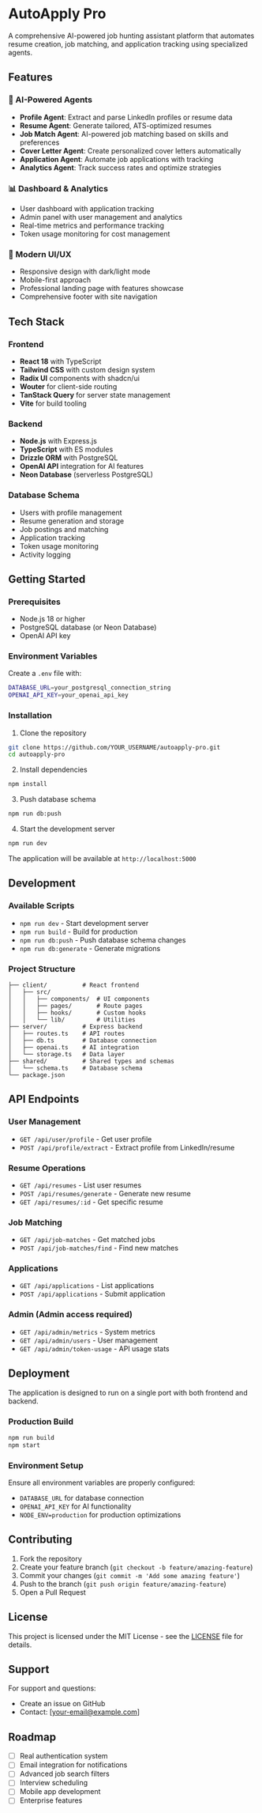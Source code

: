 # AutoApply Pro

A comprehensive AI-powered job hunting assistant platform that automates resume creation, job matching, and application tracking using specialized agents.

## Features

### 🤖 AI-Powered Agents
- **Profile Agent**: Extract and parse LinkedIn profiles or resume data
- **Resume Agent**: Generate tailored, ATS-optimized resumes 
- **Job Match Agent**: AI-powered job matching based on skills and preferences
- **Cover Letter Agent**: Create personalized cover letters automatically
- **Application Agent**: Automate job applications with tracking
- **Analytics Agent**: Track success rates and optimize strategies

### 📊 Dashboard & Analytics
- User dashboard with application tracking
- Admin panel with user management and analytics
- Real-time metrics and performance tracking
- Token usage monitoring for cost management

### 🎨 Modern UI/UX
- Responsive design with dark/light mode
- Mobile-first approach
- Professional landing page with features showcase
- Comprehensive footer with site navigation

## Tech Stack

### Frontend
- **React 18** with TypeScript
- **Tailwind CSS** with custom design system
- **Radix UI** components with shadcn/ui
- **Wouter** for client-side routing
- **TanStack Query** for server state management
- **Vite** for build tooling

### Backend
- **Node.js** with Express.js
- **TypeScript** with ES modules
- **Drizzle ORM** with PostgreSQL
- **OpenAI API** integration for AI features
- **Neon Database** (serverless PostgreSQL)

### Database Schema
- Users with profile management
- Resume generation and storage
- Job postings and matching
- Application tracking
- Token usage monitoring
- Activity logging

## Getting Started

### Prerequisites
- Node.js 18 or higher
- PostgreSQL database (or Neon Database)
- OpenAI API key

### Environment Variables
Create a `.env` file with:
```bash
DATABASE_URL=your_postgresql_connection_string
OPENAI_API_KEY=your_openai_api_key
```

### Installation
1. Clone the repository
```bash
git clone https://github.com/YOUR_USERNAME/autoapply-pro.git
cd autoapply-pro
```

2. Install dependencies
```bash
npm install
```

3. Push database schema
```bash
npm run db:push
```

4. Start the development server
```bash
npm run dev
```

The application will be available at `http://localhost:5000`

## Development

### Available Scripts
- `npm run dev` - Start development server
- `npm run build` - Build for production
- `npm run db:push` - Push database schema changes
- `npm run db:generate` - Generate migrations

### Project Structure
```
├── client/          # React frontend
│   ├── src/
│   │   ├── components/  # UI components
│   │   ├── pages/       # Route pages
│   │   ├── hooks/       # Custom hooks
│   │   └── lib/         # Utilities
├── server/          # Express backend
│   ├── routes.ts    # API routes
│   ├── db.ts        # Database connection
│   ├── openai.ts    # AI integration
│   └── storage.ts   # Data layer
├── shared/          # Shared types and schemas
│   └── schema.ts    # Database schema
└── package.json
```

## API Endpoints

### User Management
- `GET /api/user/profile` - Get user profile
- `POST /api/profile/extract` - Extract profile from LinkedIn/resume

### Resume Operations
- `GET /api/resumes` - List user resumes
- `POST /api/resumes/generate` - Generate new resume
- `GET /api/resumes/:id` - Get specific resume

### Job Matching
- `GET /api/job-matches` - Get matched jobs
- `POST /api/job-matches/find` - Find new matches

### Applications
- `GET /api/applications` - List applications
- `POST /api/applications` - Submit application

### Admin (Admin access required)
- `GET /api/admin/metrics` - System metrics
- `GET /api/admin/users` - User management
- `GET /api/admin/token-usage` - API usage stats

## Deployment

The application is designed to run on a single port with both frontend and backend. 

### Production Build
```bash
npm run build
npm start
```

### Environment Setup
Ensure all environment variables are properly configured:
- `DATABASE_URL` for database connection
- `OPENAI_API_KEY` for AI functionality
- `NODE_ENV=production` for production optimizations

## Contributing

1. Fork the repository
2. Create your feature branch (`git checkout -b feature/amazing-feature`)
3. Commit your changes (`git commit -m 'Add some amazing feature'`)
4. Push to the branch (`git push origin feature/amazing-feature`)
5. Open a Pull Request

## License

This project is licensed under the MIT License - see the [LICENSE](LICENSE) file for details.

## Support

For support and questions:
- Create an issue on GitHub
- Contact: [your-email@example.com]

## Roadmap

- [ ] Real authentication system
- [ ] Email integration for notifications
- [ ] Advanced job search filters
- [ ] Interview scheduling
- [ ] Mobile app development
- [ ] Enterprise features